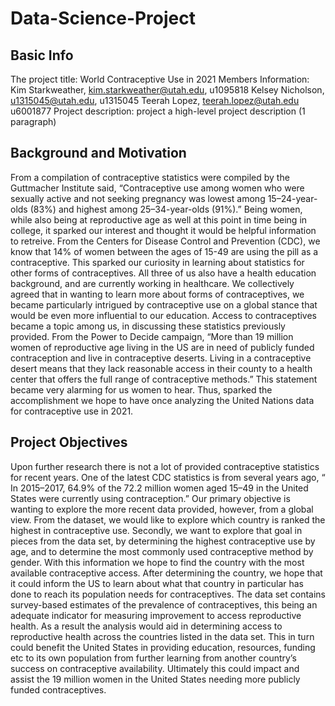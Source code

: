 # Data-Science-Project


## Basic Info
The project title: World Contraceptive Use in 2021
Members Information:
Kim Starkweather, kim.starkweather@utah.edu, u1095818
Kelsey Nicholson, u1315045@utah.edu, u1315045
Teerah Lopez, teerah.lopez@utah.edu u6001877
Project description: project a high-level project description (1 paragraph)
## Background and Motivation
From a compilation of contraceptive statistics were compiled by the Guttmacher Institute said, “Contraceptive use among women who were sexually active and not seeking pregnancy was lowest among 15–24-year-olds (83%) and highest among 25–34-year-olds (91%).” Being women, while also being at reproductive age as well at this point in time being in college, it sparked our interest and thought it would be helpful information to retreive. From the Centers for Disease Control and Prevention (CDC), we know that 14% of women between the ages of 15-49 are using the pill as a contraceptive. This sparked our curiosity in learning about statistics for other forms of contraceptives. All three of us also have a health education background, and are currently working in healthcare. We collectively agreed that in wanting to learn more about forms of contraceptives, we became particularly intrigued by contraceptive use on a global stance that would be even more influential to our education.
Access to contraceptives became a topic among us, in discussing these statistics previously provided. From the Power to Decide campaign, “More than 19 million women of reproductive age living in the US are in need of publicly funded contraception and live in contraceptive deserts. Living in a contraceptive desert means that they lack reasonable access in their county to a health center that offers the full range of contraceptive methods.” This statement became very alarming for us women to hear. Thus, sparked the accomplishment we hope to have once analyzing the United Nations data for contraceptive use in 2021.
## Project Objectives

Upon further research there is not a lot of provided contraceptive statistics for recent years. One of the latest CDC statistics is from several years ago, “ In 2015–2017, 64.9% of the 72.2 million women aged 15–49 in the United States were currently using contraception.” Our primary objective is wanting to explore the more recent data provided, however, from a global view. From the dataset, we would like to explore which country is ranked the highest in contraceptive use. Secondly, we want to explore that goal in pieces from the data set, by determining the highest contraceptive use by age, and to determine the most commonly used contraceptive method by gender.
With this information we hope to find the country with the most available contraceptive access. After determining the country, we hope that it could inform the US to learn about what that country in particular has done to reach its population needs for contraceptives. The data set contains survey-based estimates of the prevalence of contraceptives, this being an adequate indicator for measuring improvement to access reproductive health. As a result the analysis would aid in determining access to reproductive health across the countries listed in the data set. This in turn could benefit the United States in providing education, resources, funding etc to its own population from further learning from another country’s success on contraceptive availability. Ultimately this could impact and assist the 19 million women in the United States needing more publicly funded contraceptives.

